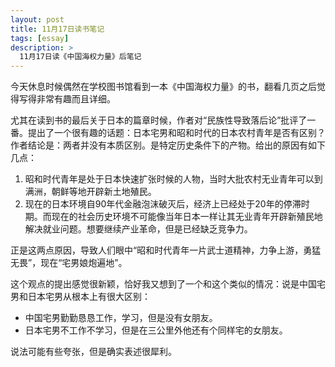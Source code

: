 ```yaml
---
layout: post
title: 11月17日读书笔记
tags: [essay]
description: >
  11月17日读《中国海权力量》后笔记
---
```

今天休息时候偶然在学校图书馆看到一本《中国海权力量》的书，翻看几页之后觉得写得非常有趣而且详细。

尤其在读到书的最后关于日本的篇章时候，作者对“民族性导致落后论”批评了一番。提出了一个很有趣的话题：日本宅男和昭和时代的日本农村青年是否有区别？作者结论是：两者并没有本质区别。是特定历史条件下的产物。给出的原因有如下几点：

1. 昭和时代青年是处于日本快速扩张时候的人物，当时大批农村无业青年可以到满洲，朝鲜等地开辟新土地殖民。
2. 现在的日本环境自90年代金融泡沫破灭后，经济上已经处于20年的停滞时期。而现在的社会历史环境不可能像当年日本一样让其无业青年开辟新殖民地解决就业问题。想要继续产业革命，但是已经缺乏竞争力。  

正是这两点原因，导致人们眼中“昭和时代青年一片武士道精神，力争上游，勇猛无畏”，现在“宅男娘炮遍地”。

这个观点的提出感觉很新颖，恰好我又想到了一个和这个类似的情况：说是中国宅男和日本宅男从根本上有很大区别：
* 中国宅男勤勤恳恳工作，学习，但是没有女朋友。
* 日本宅男不工作不学习，但是在三公里外他还有个同样宅的女朋友。

说法可能有些夸张，但是确实表述很犀利。
